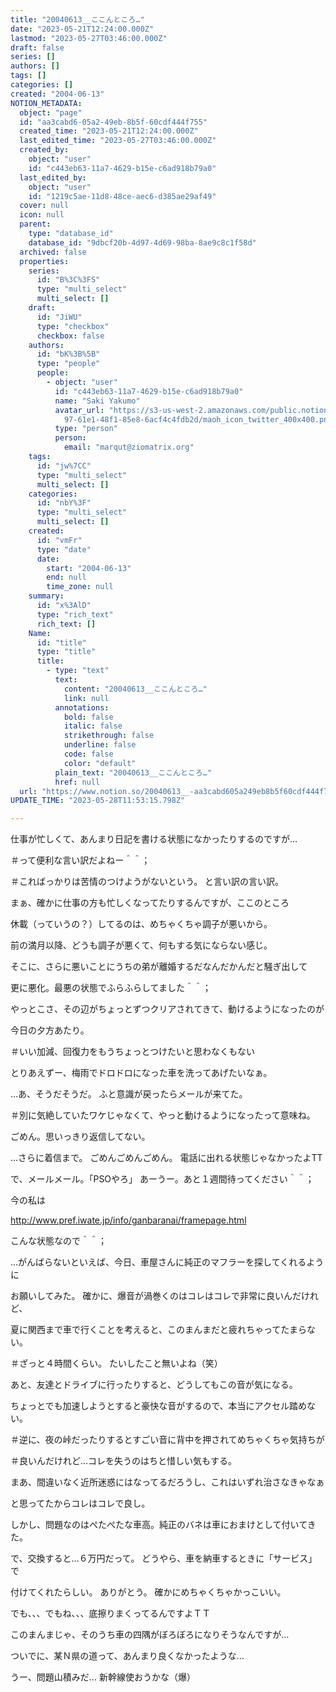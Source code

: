 ```yaml
---
title: "20040613__ここんところ…"
date: "2023-05-21T12:24:00.000Z"
lastmod: "2023-05-27T03:46:00.000Z"
draft: false
series: []
authors: []
tags: []
categories: []
created: "2004-06-13"
NOTION_METADATA:
  object: "page"
  id: "aa3cabd6-05a2-49eb-8b5f-60cdf444f755"
  created_time: "2023-05-21T12:24:00.000Z"
  last_edited_time: "2023-05-27T03:46:00.000Z"
  created_by:
    object: "user"
    id: "c443eb63-11a7-4629-b15e-c6ad918b79a0"
  last_edited_by:
    object: "user"
    id: "1219c5ae-11d8-48ce-aec6-d385ae29af49"
  cover: null
  icon: null
  parent:
    type: "database_id"
    database_id: "9dbcf20b-4d97-4d69-98ba-8ae9c8c1f58d"
  archived: false
  properties:
    series:
      id: "B%3C%3FS"
      type: "multi_select"
      multi_select: []
    draft:
      id: "JiWU"
      type: "checkbox"
      checkbox: false
    authors:
      id: "bK%3B%5B"
      type: "people"
      people:
        - object: "user"
          id: "c443eb63-11a7-4629-b15e-c6ad918b79a0"
          name: "Saki Yakumo"
          avatar_url: "https://s3-us-west-2.amazonaws.com/public.notion-static.com/3ad1c4\
            97-61e1-48f1-85e8-6acf4c4fdb2d/maoh_icon_twitter_400x400.png"
          type: "person"
          person:
            email: "marqut@ziomatrix.org"
    tags:
      id: "jw%7CC"
      type: "multi_select"
      multi_select: []
    categories:
      id: "nbY%3F"
      type: "multi_select"
      multi_select: []
    created:
      id: "vmFr"
      type: "date"
      date:
        start: "2004-06-13"
        end: null
        time_zone: null
    summary:
      id: "x%3AlD"
      type: "rich_text"
      rich_text: []
    Name:
      id: "title"
      type: "title"
      title:
        - type: "text"
          text:
            content: "20040613__ここんところ…"
            link: null
          annotations:
            bold: false
            italic: false
            strikethrough: false
            underline: false
            code: false
            color: "default"
          plain_text: "20040613__ここんところ…"
          href: null
  url: "https://www.notion.so/20040613__-aa3cabd605a249eb8b5f60cdf444f755"
UPDATE_TIME: "2023-05-28T11:53:15.798Z"

---
```

<link rel="stylesheet" href="https://cdn.jsdelivr.net/npm/katex@0.16.2/dist/katex.min.css" integrity="sha384-bYdxxUwYipFNohQlHt0bjN/LCpueqWz13HufFEV1SUatKs1cm4L6fFgCi1jT643X" crossorigin="anonymous">


仕事が忙しくて、あんまり日記を書ける状態になかったりするのですが…


＃って便利な言い訳だよねー＾＾；


＃こればっかりは苦情のつけようがないという。 と言い訳の言い訳。


まぁ、確かに仕事の方も忙しくなってたりするんですが、ここのところ


休載（っていうの？）してるのは、めちゃくちゃ調子が悪いから。


前の満月以降、どうも調子が悪くて、何もする気にならない感じ。


そこに、さらに悪いことにうちの弟が離婚するだなんだかんだと騒ぎ出して


更に悪化。最悪の状態でふらふらしてました＾＾；


やっとこさ、その辺がちょっとずつクリアされてきて、動けるようになったのが


今日の夕方あたり。


＃いい加減、回復力をもうちょっとつけたいと思わなくもない


とりあえずー、梅雨でドロドロになった車を洗ってあげたいなぁ。


…あ、そうだそうだ。 ふと意識が戻ったらメールが来てた。


＃別に気絶していたワケじゃなくて、やっと動けるようになったって意味ね。


ごめん。思いっきり返信してない。


…さらに着信まで。 ごめんごめんごめん。 電話に出れる状態じゃなかったよTT


で、メールメール。「PSOやろ」 あーうー。あと１週間待ってください＾＾；


今の私は


http://www.pref.iwate.jp/info/ganbaranai/framepage.html


こんな状態なので＾＾；


…がんばらないといえば、今日、車屋さんに純正のマフラーを探してくれるように


お願いしてみた。 確かに、爆音が渦巻くのはコレはコレで非常に良いんだけれど、


夏に関西まで車で行くことを考えると、このまんまだと疲れちゃってたまらない。


＃ざっと４時間くらい。 たいしたこと無いよね（笑）


あと、友達とドライブに行ったりすると、どうしてもこの音が気になる。


ちょっとでも加速しようとすると豪快な音がするので、本当にアクセル踏めない。


＃逆に、夜の峠だったりするとすごい音に背中を押されてめちゃくちゃ気持ちが


＃良いんだけれど…コレを失うのはちと惜しい気もする。


まあ、間違いなく近所迷惑にはなってるだろうし、これはいずれ治さなきゃなぁ


と思ってたからコレはコレで良し。


しかし、問題なのはぺたぺたな車高。純正のバネは車におまけとして付いてきた。


で、交換すると…６万円だって。 どうやら、車を納車するときに「サービス」で


付けてくれたらしい。 ありがとう。 確かにめちゃくちゃかっこいい。


でも、、、でもね、、、底擦りまくってるんですよＴＴ


このまんまじゃ、そのうち車の四隅がぼろぼろになりそうなんですが…


ついでに、某Ｎ県の道って、あんまり良くなかったような…


うー、問題山積みだ… 新幹線使おうかな（爆）

